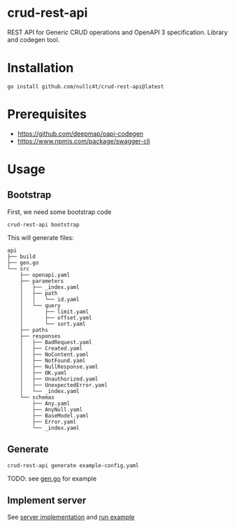 # crud-rest-api
REST API for Generic CRUD operations and OpenAPI 3 specification. Library and codegen tool. 
# Installation
```
go install github.com/nullc4t/crud-rest-api@latest
```
# Prerequisites
- https://github.com/deepmap/oapi-codegen
- https://www.npmjs.com/package/swagger-cli
# Usage
## Bootstrap
First, we need some bootstrap code
```
crud-rest-api bootstrap
```
This will generate files:
```
api
├── build
├── gen.go
└── src
    ├── openapi.yaml
    ├── parameters
    │   ├── _index.yaml
    │   ├── path
    │   │   └── id.yaml
    │   └── query
    │       ├── limit.yaml
    │       ├── offset.yaml
    │       └── sort.yaml
    ├── paths
    ├── responses
    │   ├── BadRequest.yaml
    │   ├── Created.yaml
    │   ├── NoContent.yaml
    │   ├── NotFound.yaml
    │   ├── NullResponse.yaml
    │   ├── OK.yaml
    │   ├── Unauthorized.yaml
    │   ├── UnexpectedError.yaml
    │   └── _index.yaml
    └── schemas
        ├── Any.yaml
        ├── AnyNull.yaml
        ├── BaseModel.yaml
        ├── Error.yaml
        └── _index.yaml
```
## Generate
```
crud-rest-api generate example-config.yaml
```
TODO: see [gen.go](gen.go) for example
## Implement server
See [server implementation](internal/server/impl.go) and [run example](example/main.go)
